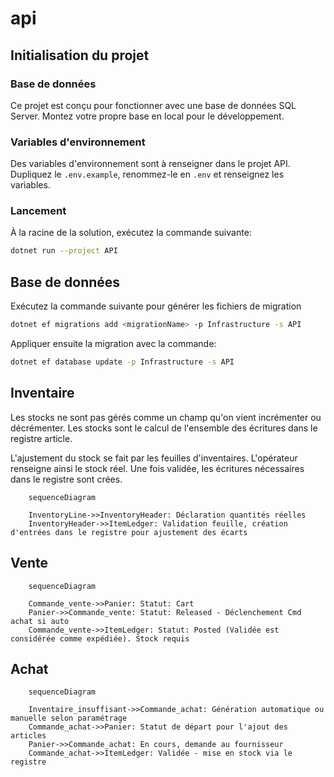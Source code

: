 # api

## Initialisation du projet

### Base de données

Ce projet est conçu pour fonctionner avec une base de données SQL Server.
Montez votre propre base en local pour le développement.

### Variables d'environnement

Des variables d'environnement sont à renseigner dans le projet API.
Dupliquez le `.env.example`, renommez-le en `.env` et renseignez les variables.

### Lancement

À la racine de la solution, exécutez la commande suivante:

```bash
dotnet run --project API
```

## Base de données

Exécutez la commande suivante pour générer les fichiers de migration

```bash
dotnet ef migrations add <migrationName> -p Infrastructure -s API
```

Appliquer ensuite la migration avec la commande:

```bash
dotnet ef database update -p Infrastructure -s API
```

## Inventaire

Les stocks ne sont pas gérés comme un champ qu'on vient incrémenter ou décrémenter. Les stocks sont le calcul de l'ensemble des écritures dans le registre article.

L'ajustement du stock se fait par les feuilles d'inventaires. L'opérateur renseigne ainsi le stock réel. Une fois validée, les écritures nécessaires dans le registre sont crées.

```mermaid
    sequenceDiagram

    InventoryLine->>InventoryHeader: Déclaration quantités réelles
    InventoryHeader->>ItemLedger: Validation feuille, création d'entrées dans le registre pour ajustement des écarts
```

## Vente

```mermaid
    sequenceDiagram

    Commande_vente->>Panier: Statut: Cart
    Panier->>Commande_vente: Statut: Released - Déclenchement Cmd achat si auto
    Commande_vente->>ItemLedger: Statut: Posted (Validée est considérée comme expédiée). Stock requis
```

## Achat

```mermaid
    sequenceDiagram

    Inventaire_insuffisant->>Commande_achat: Génération automatique ou manuelle selon paramétrage
    Commande_achat->>Panier: Statut de départ pour l'ajout des articles
    Panier->>Commande_achat: En cours, demande au fournisseur
    Commande_achat->>ItemLedger: Validée - mise en stock via le registre
```
